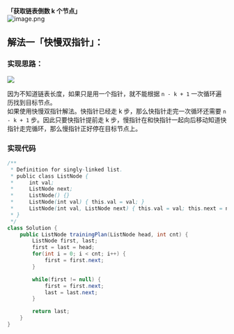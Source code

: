 **「获取链表倒数 k 个节点」**<br />![image.png](https://raw.githubusercontent.com/C-G-L-A-D/drawingBed/main/blog1696735778063-a3efdaae-aaa9-4023-8246-73ddfcd2d77a.png)

## 解法一「快慢双指针」：
### 实现思路：
![](https://raw.githubusercontent.com/C-G-L-A-D/drawingBed/main/blog1696746880800-d9170863-c8b8-4ace-8822-abd714f7662f.jpeg)

因为不知道链表长度，如果只是用一个指针，就不能根据 `n - k + 1` 一次循环遍历找到目标节点。<br />如果使用快慢双指针解法。快指针已经走 k 步，那么快指针走完一次循环还需要 `n - k + 1` 步。因此只要快指针提前走 k 步，慢指针在和快指针一起向后移动知道快指针走完循环，那么慢指针正好停在目标节点上。
### 实现代码
```java
/**
 * Definition for singly-linked list.
 * public class ListNode {
 *     int val;
 *     ListNode next;
 *     ListNode() {}
 *     ListNode(int val) { this.val = val; }
 *     ListNode(int val, ListNode next) { this.val = val; this.next = next; }
 * }
 */
class Solution {
    public ListNode trainingPlan(ListNode head, int cnt) {
        ListNode first, last;
        first = last = head;
        for(int i = 0; i < cnt; i++) {
            first = first.next;
        }

        while(first != null) {
            first = first.next;
            last = last.next;
        }

        return last;
    }
}
```
